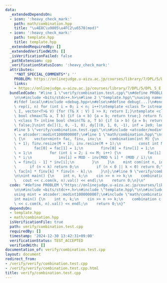 ```yaml
---
data:
  _extendedDependsOn:
  - icon: ':heavy_check_mark:'
    path: math/combination.hpp
    title: "\u4E8C\u9805\u4FC2\u6570(mod)"
  - icon: ':heavy_check_mark:'
    path: template.hpp
    title: template.hpp
  _extendedRequiredBy: []
  _extendedVerifiedWith: []
  _isVerificationFailed: false
  _pathExtension: cpp
  _verificationStatusIcon: ':heavy_check_mark:'
  attributes:
    '*NOT_SPECIAL_COMMENTS*': ''
    PROBLEM: https://onlinejudge.u-aizu.ac.jp/courses/library/7/DPL/5/DPL_5_E
    links:
    - https://onlinejudge.u-aizu.ac.jp/courses/library/7/DPL/5/DPL_5_E
  bundledCode: "#line 1 \"verify/combination.test.cpp\"\n#define PROBLEM \"https://onlinejudge.u-aizu.ac.jp/courses/library/7/DPL/5/DPL_5_E\"\
    \n\n#include <bits/stdc++.h>\n#line 2 \"template.hpp\"\nusing namespace std;\n\
    #ifdef local\n#include <debug.hpp>\n#else\n#define debug(...)\n#endif\n#define\
    \ rep(i, n) for (int i = 0; i < n; i++)\ntemplate <class T> istream& operator>>(istream&\
    \ I, vector<T>& V) {for (T& X : V) I >> X; return I;}\ntemplate <class T> inline\
    \ bool chmax(T& a, T b) {if (a < b) {a = b; return true;} return false;}\ntemplate\
    \ <class T> inline bool chmin(T& a, T b) {if (a > b) {a = b; return true;} return\
    \ false;}\nint dx[](1, 0, -1, 0), dy[](0, 1, 0, -1), inf = 2e9; long INF = 1e18;\n\
    #line 5 \"verify/combination.test.cpp\"\n\n#include <atcoder/modint>\nusing mint\
    \ = atcoder::modint1000000007;\n#line 1 \"math/combination.hpp\"\nstruct combination\
    \ {\n    vector<mint> fac, finv, inv;\n    combination(int M) {\n        fac.resize(M\
    \ + 1); finv.resize(M + 1); inv.resize(M + 1);\n        const int MOD = mint::mod();\n\
    \        fac[0] = fac[1] = 1;\n        finv[0] = finv[1] = 1;\n        inv[1]\
    \ = 1;\n        for (int i = 2; i <= M; i++) {\n            fac[i] = fac[i - 1]\
    \ * i;\n            inv[i] = MOD - inv[MOD % i] * (MOD / i);\n            finv[i]\
    \ = finv[i - 1] * inv[i];\n        }\n    }\n    mint com(int n, int k) {\n  \
    \      if (n < k) return 0;\n        if (n < 0 || k < 0) return 0;\n        return\
    \ fac[n] * finv[k] * finv[n - k];\n    }\n};\n#line 9 \"verify/combination.test.cpp\"\
    \n\nint main() {\n    int n, k;\n    cin >> n >> k;\n    combination c(k);\n \
    \   cout << c.com(k, n).val() << endl;\n    return 0;\n}\n"
  code: "#define PROBLEM \"https://onlinejudge.u-aizu.ac.jp/courses/library/7/DPL/5/DPL_5_E\"\
    \n\n#include <bits/stdc++.h>\n#include \"template.hpp\"\n\n#include <atcoder/modint>\n\
    using mint = atcoder::modint1000000007;\n#include \"math/combination.hpp\"\n\n\
    int main() {\n    int n, k;\n    cin >> n >> k;\n    combination c(k);\n    cout\
    \ << c.com(k, n).val() << endl;\n    return 0;\n}"
  dependsOn:
  - template.hpp
  - math/combination.hpp
  isVerificationFile: true
  path: verify/combination.test.cpp
  requiredBy: []
  timestamp: '2024-12-30 13:42:31+09:00'
  verificationStatus: TEST_ACCEPTED
  verifiedWith: []
documentation_of: verify/combination.test.cpp
layout: document
redirect_from:
- /verify/verify/combination.test.cpp
- /verify/verify/combination.test.cpp.html
title: verify/combination.test.cpp
---
```


